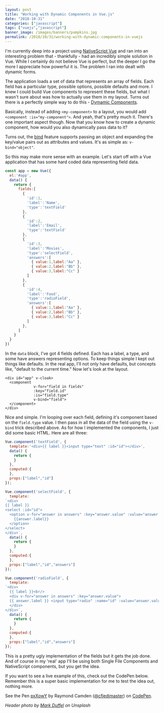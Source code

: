 ```yaml
---
layout: post
title: "Working with Dynamic Components in Vue.js"
date: "2018-10-31"
categories: ["javascript"]
tags: ["vuejs","javascript"]
banner_image: /images/banners/pumpkins.jpg
permalink: /2018/10/31/working-with-dynamic-components-in-vuejs
---
```


I'm currently deep into a project using [NativeScript Vue](https://nativescript-vue.org/) and ran into an interesting problem that - thankfully - had an incredibly simple solution in Vue. While I certainly do not believe Vue is perfect, but the deeper I go the more I appreciate how powerful it is. The problem I ran into dealt with dynamic forms.

The application loads a set of data that represents an array of fields. Each field has a particular type, possible options, possible defaults and more. I knew I could build Vue components to represent these fields, but what I wasn't sure about was how to actually use them in my layout. Turns out there is a perfectly simple way to do this - [Dymamic Components](https://vuejs.org/v2/guide/components.html#Dynamic-Components). 

Basically, instead of adding `<my-component>` to a layout, you would add `<component :is="my-component">`. And yeah, that's pretty much it. There's one important aspect though. Now that you know how to create a dynamic component, how would you also dynamically pass data to it?

Turns out, the [bind](https://vuejs.org/v2/api/#v-bind) feature supports passing an object and expanding the key/value pairs out as attributes and values. It's as simple as: `v-bind="object"`. 

So this may make more sense with an example. Let's start off with a Vue application that has some hard coded data representing field data.

```js
const app = new Vue({
  el:'#app',
  data() {
    return {
      fields:[
        {
          'id':1,
          'label':'Name',
          'type':'textField'
        },
        {
          'id':2,
          'label':'Email',
          'type':'textField'
        },
        {
          'id':3,
          'label':'Movies',
          'type':'selectField',
          'answers':[
            { value:1,label:"Aa" },
            { value:2,label:"Bb" },
            { value:3,label:"Cc" }
          ]
        },
        {
          'id':4,
          'label':'Food',
          'type':'radioField',
          'answers':[
            { value:1,label:"Aa" },
            { value:2,label:"Bb" },
            { value:3,label:"Cc" }
          ]
        },
      ]
    }
  }
})
```

In the `data` block, I've got 4 fields defined. Each has a label, a type, and some have answers representing options. To keep things simple I kept out things like defaults. In the real app, I'll not only have defaults, but concepts like, "default to the current time." Now let's look at the layout.

```markup
<div id="app" v-cloak>
  <component 
             v-for="field in fields" 
             :key="field.id"
             :is="field.type"
             v-bind="field">
  </component>
</div>
```

Nice and simple. I'm looping over each field, defining it's component based on the `field.type` value. I then pass in all the data of the field using the `v-bind` trick described above. As for how I implemented the components, I just did some basic HTML. Here are all three:

```js
Vue.component('textField', {
  template:'<div>{{ label }}<input type="text" :id="id"></div>',
  data() {
    return {
    }
  },
  computed:{
  },
  props:["label","id"]
});

Vue.component('selectField', {
  template:
`<div>
{{ label }}
<select :id="id">
  <option v-for="answer in answers" :key="answer.value" :value="answer.value">
    {{answer.label}}
  </option>
</select>
</div>`,
  data() {
    return {
    }
  },
  computed:{
  },
  props:["label","id","answers"]
});

Vue.component('radioField', {
  template:
`<div>
  {{ label }}<br/>
  <div v-for="answer in answers" :key="answer.value">
  {{ answer.label }} <input type="radio" :name="id" :value="answer.value" />
  </div>
</div>`,
  data() {
    return {
    }
  },
  computed:{
  },
  props:["label","id","answers"]
});
```

This is a pretty ugly implementation of the fields but it gets the job done. And of course in my 'real' app I'll be using both Single File Components and NativeScript components, but you get the idea. 

If you want to see a live example of this, check out the CodePen below. Remember this is a super basic implementation for me to test the idea out, nothing more.

<p data-height="400" data-theme-id="0" data-slug-hash="pxXowY" data-default-tab="js,result" data-user="cfjedimaster" data-pen-title="pxXowY" class="codepen">See the Pen <a href="https://codepen.io/cfjedimaster/pen/pxXowY/">pxXowY</a> by Raymond Camden (<a href="https://codepen.io/cfjedimaster">@cfjedimaster</a>) on <a href="https://codepen.io">CodePen</a>.</p>
<script async src="https://static.codepen.io/assets/embed/ei.js"></script>

<i>Header photo by <a href="https://unsplash.com/photos/VQtBAHVRgvc?utm_source=unsplash&utm_medium=referral&utm_content=creditCopyText">Mark Duffel</a> on Unsplash</i>

